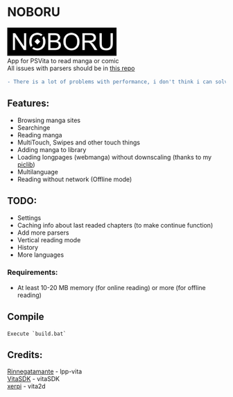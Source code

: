 # NOBORU
<img src="/res/logo.png" width="50%" height="50%"><br>
App for PSVita to read manga or comic<br>
All issues with parsers should be in <a href="https://github.com/Creckeryop/NOBORU-parsers">this repo</a>
```diff
- There is a lot of problems with performance, i don't think i can solve 'em all
```
## Features:
* Browsing manga sites
* Searchinge
* Reading manga
* MultiTouch, Swipes and other touch things
* Adding manga to library
* Loading longpages (webmanga) without downscaling (thanks to my [piclib](https://github.com/Creckeryop/piclib))
* Multilanguage
* Reading without network (Offline mode)
## TODO:
* Settings
* Caching info about last readed chapters (to make continue function)
* Add more parsers
* Vertical reading mode
* History
* More languages
### Requirements:
* At least 10-20 MB memory (for online reading) or more (for offline reading)
## Compile
	Execute `build.bat`
## Credits:
[Rinnegatamante](https://github.com/Rinnegatamante) - lpp-vita
<br>[VitaSDK](https://github.com/vitasdk) - vitaSDK
<br>[xerpi](https://github.com/xerpi) - vita2d
